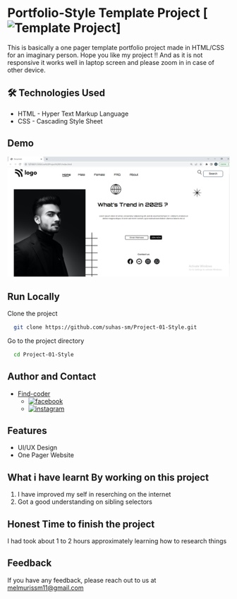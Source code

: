 
# Portfolio-Style Template Project [![Template Project](https://img.shields.io/badge/Technologies%20-HTML%2FCSS-brightgreen)]

This is basically a one pager template portfolio project made in HTML/CSS for an imaginary person.
Hope you like my project !! And as it is not responsive it works well in laptop screen and please zoom in in case of other device.

## 🛠 Technologies Used
  - HTML - Hyper Text Markup Language
  - CSS - Cascading Style Sheet

## Demo
![page-img](./assets/page-img.PNG)

## Run Locally

Clone the project

```bash
  git clone https://github.com/suhas-sm/Project-01-Style.git
```

Go to the project directory

```bash
  cd Project-01-Style
```
## Author and Contact

 - [Find-coder](https://www.findcoder.io/u/suhas_sm)
    - [![facebook](https://img.shields.io/badge/Facebook-0A66C2?style=for-the-badge&logo=facebook&logoColor=white)](https://www.facebook.com/suhas.melmuri)
    - [![instagram](https://img.shields.io/badge/Instagram-0A66C2?style=for-the-badge&logo=instagram&logoColor=white)](https://www.instagram.com/_suhas_sm/)
   

## Features

- UI/UX Design
- One Pager Website

## What i have learnt By working on this project
1. I have improved my self in reserching on the internet
2. Got a good understanding on sibling selectors


## Honest Time to finish the project

I had took about 1 to 2 hours approximately learning how to research things

## Feedback

If you have any feedback, please reach out to us at melmurissm11@gmail.com

